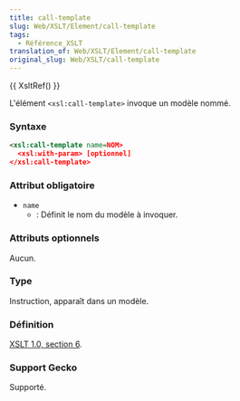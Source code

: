 ```yaml
---
title: call-template
slug: Web/XSLT/Element/call-template
tags:
  - Référence_XSLT
translation_of: Web/XSLT/Element/call-template
original_slug: Web/XSLT/call-template
---
```

{{ XsltRef() }}

L'élément `<xsl:call-template>` invoque un modèle nommé.

### Syntaxe

```xml
<xsl:call-template name=NOM>
  <xsl:with-param> [optionnel]
</xsl:call-template>
```

### Attribut obligatoire

- `name`
  - : Définit le nom du modèle à invoquer.

### Attributs optionnels

Aucun.

### Type

Instruction, apparaît dans un modèle.

### Définition

[XSLT 1.0, section 6](http://www.w3.org/TR/xslt#named-templates).

### Support Gecko

Supporté.
